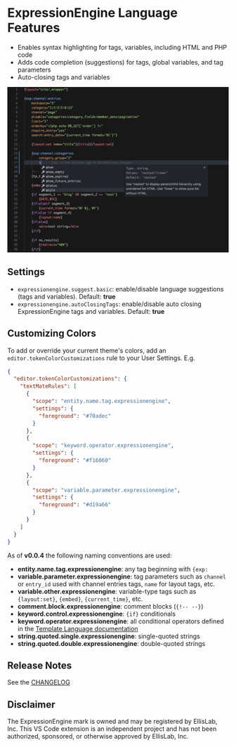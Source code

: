 # ExpressionEngine Language Features

* Enables syntax highlighting for tags, variables, including HTML and PHP code
* Adds code completion (suggestions) for tags, global variables, and tag parameters
* Auto-closing tags and variables

![feature X](./example.png)

## Settings

* `expressionengine.suggest.basic`: enable/disable language suggestions (tags and variables). Default: **true**
* `expressionengine.autoClosingTags`: enable/disable auto closing ExpressionEngine tags and variables. Default: **true**

## Customizing Colors

To add or override your current theme's colors, add an `editor.tokenColorCustomizations` rule to your User Settings. E.g.

```json
{
  "editor.tokenColorCustomizations": {
    "textMateRules": [
      {
        "scope": "entity.name.tag.expressionengine",
        "settings": {
          "foreground": "#70adec"
        }
      },
      {
        "scope": "keyword.operator.expressionengine",
        "settings": {
          "foreground": "#f16060"
        }
      },
      {
        "scope": "variable.parameter.expressionengine",
        "settings": {
          "foreground": "#d19a66"
        }
      }
    ]
  }
}
```

As of **v0.0.4** the following naming conventions are used:

* **entity.name.tag.expressionengine**: any tag beginning with `{exp:`
* **variable.parameter.expressionengine**: tag parameters such as `channel` or `entry_id` used with channel entries tags, `name` for layout tags, etc.
* **variable.other.expressionengine**: variable-type tags such as `{layout:set}`, `{embed}`, `{current_time}`, etc.
* **comment.block.expressionengine**: comment blocks (`{!-- --}`)
* **keyword.control.expressionengine**: `{if}` conditionals
* **keyword.operator.expressionengine**: all conditional operators defined in the [Template Language documentation](https://docs.expressionengine.com/latest/templates/conditionals.html#operators)
* **string.quoted.single.expressionengine**: single-quoted strings
* **string.quoted.double.expressionengine**: double-quoted strings

## Release Notes

See the [CHANGELOG](./CHANGELOG.md)

## Disclaimer

The ExpressionEngine mark is owned and may be registered by EllisLab, Inc. This VS Code extension is an independent project and has not been authorized, sponsored, or otherwise approved by EllisLab, Inc.